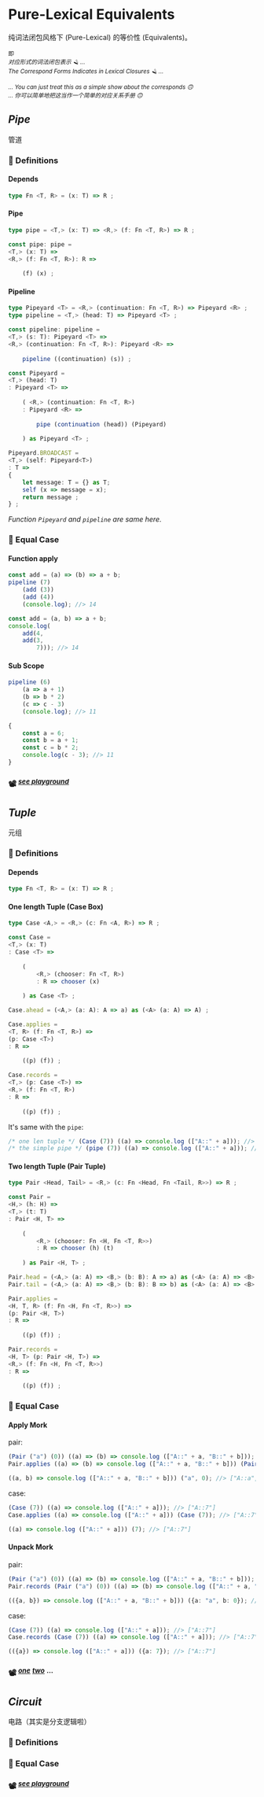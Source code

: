 # Pure-Lexical Equivalents

纯词法闭包风格下 (Pure-Lexical) 的等价性 (Equivalents)。

<sup>即</sup>  
<sub>*对应形式的词法闭包表示 🪒 ...*</sub>  
<sup>*The Correspond Forms Indicates in Lexical Closures 🪒 ...*</sup>  

<sub>*... You can just treat this as a simple show about the corresponds 🙃*</sub>  
<sup>*... 你可以简单地把这当作一个简单的对应关系手册 🙃*</sup>  


## *Pipe*

管道

[pipe playground]: https://www.typescriptlang.org/play/?#code/PQKhAIFgCh3CACAbAlgYwKYDsDOHwCCA4gAoAyAtAMwB0ADDHIqprvkQGIAilAjDVUbwoseMBgToMUOA5YxkgC4BPAA7454ADwAVADTgASgD5wAXnAAKAB4AucDoCU504fABuSTJIp1CqdAqfqq++Ba6eqY29k4u2oaRVgBm9poRRsbOZq4ekmgA9riK4CHq9qVhIhFRdg5ZpjBaCVEpsvLpJo72btkiAJAwfZZJzjbOngFB+D7qygCGAE4AJto6puHNVgVYiihYAK5zu4Wp7foZ9eAzGPPL8aYTUyWhqFiV1VYAFhhzSzGX11uK10DzyhRwxQqrww5Ree0qjX0URw-3sgMWwLWcUam0s212ByOKBObVWBk6aNCQPu2OgAzpUPhVjxhQJh2OWFGOEc4zBRSuVIx5iqSK+Pz+dRglNmQpBtPpQ3iiRZOz27OJWFOZIug2lN1lJnlCr6FS2rLVRMKYt+PKs6OWzkGg2ccxwApldzlExg9qWNAAQoYAPIELgAYQIAGUdMLEcq8EhWr6QY4pQ5aQBvQZIDDFAC2GBwODmAHMYemLBmAL7gV0OCZ9BNJKzWOIFoulyrWRwNha5-YLeTt4tl3LQGvegLAacz6fgWfzmeSSyWS4wLMM0JWABEAD99wfdyUB-gIcoc+BDwft6Ntjh8jmaEh8iWe066Xfir8VhZLHNLpYABGlxzOAADU4CAQ2jJvFYADsjp0kM35WFQPKDMhSwrJYAAs6FISq96Ps+r7uIupi8Dh74mnCsGWAAbKmBGgb0oEQbwTF9EMgFxDxEAAEycUMaBxCJFDgGhGGEQ+GBPi+PbkeAvC8DAVajG+AQrmu0AbjRfiWHuV5HhgACOhxIOAADuKCKJ8l5GTeZq4DJcmkdRn61lhwp-gYwFxGxkENneLkkZYGHfrhBjhVhlhUFFSF9AhPJkdOFFUXSgy6X0HkseA9ENtl4LFDxFgBbwBUeSJFh8eA-EVeCIUvni4DiWhKXABRKl0lWqnqe4QA

### 🌋 Definitions

#### Depends

~~~ ts
type Fn <T, R> = (x: T) => R ;
~~~

#### Pipe

~~~ ts
type pipe = <T,> (x: T) => <R,> (f: Fn <T, R>) => R ;

const pipe: pipe = 
<T,> (x: T) => 
<R,> (f: Fn <T, R>): R => 
	
	(f) (x) ;
~~~

#### Pipeline

~~~ ts
type Pipeyard <T> = <R,> (continuation: Fn <T, R>) => Pipeyard <R> ;
type pipeline = <T,> (head: T) => Pipeyard <T> ;

const pipeline: pipeline = 
<T,> (s: T): Pipeyard <T> => 
<R,> (continuation: Fn <T, R>): Pipeyard <R> => 
	
	pipeline ((continuation) (s)) ;
~~~

~~~ ts
const Pipeyard = 
<T,> (head: T)
: Pipeyard <T> => 
	
	( <R,> (continuation: Fn <T, R>)
	: Pipeyard <R> => 
		
		pipe (continuation (head)) (Pipeyard) 
	
	) as Pipeyard <T> ;

Pipeyard.BROADCAST = 
<T,> (self: Pipeyard<T>)
: T => 
{
	let message: T = {} as T;
	self (x => message = x);
	return message ;
} ;
~~~

*Function `Pipeyard` and `pipeline` are same here.*

### 🥩 Equal Case

#### Function apply

~~~ ts
const add = (a) => (b) => a + b;
pipeline (7) 
	(add (3))
	(add (4))
	(console.log); //> 14
~~~

~~~ ts
const add = (a, b) => a + b;
console.log(
	add(4,
	add(3,
		7))); //> 14
~~~

#### Sub Scope

~~~ ts
pipeline (6)
	(a => a + 1)
	(b => b * 2)
	(c => c - 3)
	(console.log); //> 11
~~~

~~~ ts
{
	const a = 6;
	const b = a + 1;
	const c = b * 2;
	console.log(c - 3); //> 11
}
~~~

### 📽 <sup>[*see playground*][pipe playground]</sup> 

## *Tuple*

元组

### 🌋 Definitions

#### Depends

~~~ ts
type Fn <T, R> = (x: T) => R ;
~~~

#### One length Tuple (Case Box)

[case playground]: https://www.typescriptlang.org/play/?#code/PQKhAIFgCh3CACAbAlgYwKYDsDOHwCGA5gA5IC0AzAHQAMMciqmu+RAZgCYUCM1lDeFFjxgMcdAAuATxL4AYlnAAeACoAacACUAfOAC84ABQAPAFzhVASgN6t4ANwwZc8AGECeFQEF1ew8pafsZoFoo+mro2+naOEmgA9riS7p74hjBqwaYW1jAWHl5q-nowAJDlRuVlgdloABYJCXgATmFKWdo6VtUW9jHgDU2txiY25eU2nqlFqnpO0DCFGNQE9RgEnAbGyr56RgQW3lZHtoRTODve+4fgx2f3C0tpqyRkKBiXGdCdusbs7RUGi60VK0CMJAKaSB3Xy2jOE2gZSMEJsRnYVhsT2gy2oLQwiRanC+wiy+0hM3wxVBpKC+wB4HCv1h0D6CKRlVR-0xcUWfMSyXAJBQrgCGn25ksNNq9MBzJO8IG6LRY15MGAGs1GvAWp1mviSRwCSQKyQCSIxgARAA-W1223ge2Ou2WqzY0DgJL4E1KSQAVzI+BAwGMy2MAHYeSiCDSBUaTdQzRajABtS3eMxmS3gADUhAAupiHHq9GmM2Zw5b8+qIJJ1uAcCgALaBoUioMhiHtiNRg6xw3G03m4xlzPZvMEQtukvgUcVqsSD0EN5IaTgJsJFoAa1ENaFfvxDZkJtElNe70+xj7Zzjg8Tw9T6bHuYLUbDRkj041paf8+r0A9DAAEc-QIJBwAAdxQOtT2jftcDvJMR1-cdXzRSNi2-Wdf0rf89z9LASAINAdw3bddwAiASAPfAcGPDsz3xQliVDaEP17GMbwHBMkMfctUMnIsZznXC92A0DwKgmDgyvABvAgAF94PjIdkznASp2MeSLHDJTMOAH9y1E6AgA "Field One"

~~~ ts
type Case <A,> = <R,> (c: Fn <A, R>) => R ;

const Case = 
<T,> (x: T)
: Case <T> => 
	
	(
		<R,> (chooser: Fn <T, R>)
		: R => chooser (x) 
	
	) as Case <T> ;

Case.ahead = (<A,> (a: A): A => a) as (<A> (a: A) => A) ;

Case.applies = 
<T, R> (f: Fn <T, R>) => 
(p: Case <T>)
: R => 
	
	((p) (f)) ;

Case.records = 
<T,> (p: Case <T>) => 
<R,> (f: Fn <T, R>)
: R => 
	
	((p) (f)) ;
~~~

It's same with the `pipe`: 

~~~ ts
/* one len tuple */ (Case (7)) ((a) => console.log (["A::" + a])); //> ["A::7"]
/* the simple pipe */ (pipe (7)) ((a) => console.log (["A::" + a])); //> ["A::7"]
~~~

#### Two length Tuple (Pair Tuple)

[pair playground]: https://www.typescriptlang.org/play/?#code/PQKhAIFgCh3CACAbAlgYwKYDsDOHwCGA5gA5IC0AzAHQAMMciqmu+RAZgCYUCM1lDeFFjxgMcdAAuATxL4AYlnAAeACoAacACUAfOAC84ABQAPAFzhVASgN6t4ANwwZc8AAUCKAE4qAEhgJOTVVPJD1DZS11PSM0C0U-AKDwBLVQzV0dG307Rwk0AHtcSXdPH0MYZV9o4wALC19svUqNGMkLaxgLD28-YPDm6ABIGCGjUaHImtjagoK8L3ilKs1UjW0dLImLexzwNFn5jB8jWpsjSRtR0ZsCHFLelcs9J2gYHq9qWqSDY2UAQWmBAs-yaKgAQtMAEYWcFWEG2Qi3e5GAExYHgUGI5TgmIw8BwxFY14faiSUK-VGA9EgsE46Gw+EExFQ5F-f40zF03HGfGEvaE17vMrUAgkMgoDD3CrQJ7rXTGdhLPopZbyzZgmBGEjdMoq1RbaA7RHXYZGbXndhWGxC6CkrwYQpeTjS4RymI6h4+d2a2VRGJK1UqtYZDVdbQm4ajc0kS3WvJvaDAZMp5PgVPplP5Io4ApIDDUJAFIjGABEAD9K1XK+Bq7Wq6WrLbQOASABXB3gHAyfOiYwfMsERvGWjx80EMFGVmIwq4PMFoslowAbVL-zMZlL4AA1IRNKXwRut7uoQBda0OTN6VfrsxD-eHsy0UuniQtsVkaTgAC2BS8AGtRBgFt207btpF7EBgC9UVxVQKVjCMCdESnMFZ1zfNC2LYwbyPHc93AA88JPc9zgHIxSyHc5RybK9wFwu9SwfDdn1fJMIAwABHNsCCQcAAHcUEkWo+3HTRpz2dD5ywpcGOPAiiM3fCzzHSimPAUdL2Ta81w3e9CMfVi3wgNssBIAg0EA38AKA9jWw7fBwMg6D7UdP8XX7PUKKokcxyQycJL0KTMMXHDdKU3cCGYiLwBU2jtPo8L9MUoy7K4ni+ME4TRKMABvKLYoAXzQnNpNCldwvkgrFPkuLjHyiw1PEixaGKrTgB029ksMl8YCAA "Field Two"

~~~ ts
type Pair <Head, Tail> = <R,> (c: Fn <Head, Fn <Tail, R>>) => R ;

const Pair = 
<H,> (h: H) => 
<T,> (t: T)
: Pair <H, T> => 
	
	(
		<R,> (chooser: Fn <H, Fn <T, R>>)
		: R => chooser (h) (t) 
	
	) as Pair <H, T> ;

Pair.head = (<A,> (a: A) => <B,> (b: B): A => a) as (<A> (a: A) => <B> (b: B) => A) ;
Pair.tail = (<A,> (a: A) => <B,> (b: B): B => b) as (<A> (a: A) => <B> (b: B) => B) ;

Pair.applies = 
<H, T, R> (f: Fn <H, Fn <T, R>>) => 
(p: Pair <H, T>)
: R => 
	
	((p) (f)) ;

Pair.records = 
<H, T> (p: Pair <H, T>) => 
<R,> (f: Fn <H, Fn <T, R>>)
: R => 
	
	((p) (f)) ;
~~~

### 🥩 Equal Case

#### Apply Mork

pair: 

~~~ ts
(Pair ("a") (0)) ((a) => (b) => console.log (["A::" + a, "B::" + b])); //> ["A::a", "B::0"]
Pair.applies ((a) => (b) => console.log (["A::" + a, "B::" + b])) (Pair ("a") (0)); //> ["A::a", "B::0"]
~~~

~~~ ts
((a, b) => console.log (["A::" + a, "B::" + b])) ("a", 0); //> ["A::a", "B::0"]
~~~

case: 

~~~ ts
(Case (7)) ((a) => console.log (["A::" + a])); //> ["A::7"]
Case.applies ((a) => console.log (["A::" + a])) (Case (7)); //> ["A::7"]
~~~

~~~ ts
((a) => console.log (["A::" + a])) (7); //> ["A::7"]
~~~



#### Unpack Mork

pair: 

~~~ ts
(Pair ("a") (0)) ((a) => (b) => console.log (["A::" + a, "B::" + b])); //> ["A::a", "B::0"]
Pair.records (Pair ("a") (0)) ((a) => (b) => console.log (["A::" + a, "B::" + b])); //> ["A::a", "B::0"]
~~~

~~~ ts
(({a, b}) => console.log (["A::" + a, "B::" + b])) ({a: "a", b: 0}); //> ["A::a", "B::0"]
~~~

case: 

~~~ ts
(Case (7)) ((a) => console.log (["A::" + a])); //> ["A::7"]
Case.records (Case (7)) ((a) => console.log (["A::" + a])); //> ["A::7"]
~~~

~~~ ts
(({a}) => console.log (["A::" + a])) ({a: 7}); //> ["A::7"]
~~~




### 📽 <sup>[*one*][case playground]</sup> <sup>[*two*][pair playground]</sup> <sup>...</sup> 

## *Circuit*

电路（其实是分支逻辑啦）

[circuit playground]: ...

### 🌋 Definitions

### 🥩 Equal Case

### 📽 <sup>[*see playground*][circuit playground]</sup>



